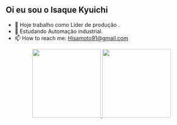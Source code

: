 ## Oi eu sou o Isaque Kyuichi 
- 🔭 Hoje trabalho como Lider de produção .
- 🌱 Estudando Automação industrial. 
- 📫 How to reach me: Hisamoto91@gmail.com

<div align="center">
  <a href="https://github.com/HisamotoKyuichi">
  <img height="180em" src="https://github-readme-stats.vercel.app/api?username=HisamotoKyuichi&show_icons=true&theme=dark&include_all_commits=true&count_private=true"/>
  <img height="180em" src="https://github-readme-stats.vercel.app/api/top-langs/?username=hisamotokyuichi&layout=compact&langs_count=7&theme=dracula"/>
